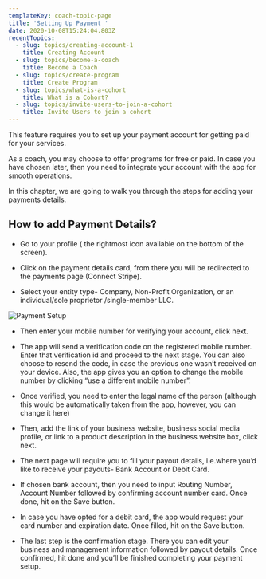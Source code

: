 ```yaml
---
templateKey: coach-topic-page
title: 'Setting Up Payment '
date: 2020-10-08T15:24:04.803Z
recentTopics:
  - slug: topics/creating-account-1
    title: Creating Account
  - slug: topics/become-a-coach
    title: Become a Coach
  - slug: topics/create-program
    title: Create Program
  - slug: topics/what-is-a-cohort
    title: What is a Cohort?
  - slug: topics/invite-users-to-join-a-cohort
    title: Invite Users to join a cohort
---
```

This feature requires you to set up your payment account for getting paid for your services. 

As a coach, you may choose to offer programs for free or paid. In case you have chosen later, then you need to integrate your account with the app for smooth operations. 

In this chapter, we are going to walk you through the steps for adding your payments details. 

## How to add Payment Details?

* Go to your profile ( the rightmost icon available on the bottom of the screen).



* Click on the payment details card, from there you will be redirected to the payments page (Connect Stripe).



* Select your entity type- Company, Non-Profit Organization, or an individual/sole proprietor /single-member LLC.

![Payment Setup](/img/payment-setup-i.png "Payment Setup")

* Then enter your mobile number for verifying your account, click next.



* The app will send a verification code on the registered mobile number. Enter that verification id and proceed to the next stage. You can also choose to resend the code, in case the previous one wasn’t received on your device. Also, the app gives you an option to change the mobile number by clicking “use a different mobile number”.



* Once verified, you need to enter the legal name of the person (although this would be automatically taken from the app, however, you can change it here)



* Then, add the link of your business website, business social media profile, or link to a product description in the business website box, click next.



* The next page will require you to fill your payout details, i.e.where you’d like to receive your payouts- Bank Account or Debit Card.



* If chosen bank account, then you need to input Routing Number, Account Number followed by confirming account number card. Once done, hit on the Save button.



* In case you have opted for a debit card, the app would request your card number and expiration date. Once filled, hit on the Save button.



* The last step is the confirmation stage. There you can edit your business and management information followed by payout details. Once confirmed, hit done and you’ll be finished completing your payment setup.
